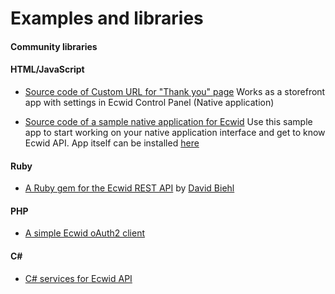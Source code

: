 # Examples and libraries

#### Community libraries

#### HTML/JavaScript
* [Source code of Custom URL for "Thank you" page](https://github.com/Ecwid/custom-thank-you-page-app)
Works as a storefront app with settings in Ecwid Control Panel (Native application)

* [Source code of a sample native application for Ecwid](https://github.com/Ecwid/sample-native-app)
Use this sample app to start working on your native application interface and get to know Ecwid API. App itself can be installed [here](https://my.ecwid.com/cp/#apps:name=sample-native-app)

#### Ruby
* [A Ruby gem for the Ecwid REST API](https://github.com/davidbiehl/ecwid_api) by [David Biehl](https://github.com/davidbiehl)

#### PHP
* [A simple Ecwid oAuth2 client](https://github.com/Ecwid/ecwid-oauth2-client-php)

#### C#
* [C# services for Ecwid API](https://github.com/kroniak/extensions-ecwid)

<br />
<br />
<br />
<br />
<br />
<br />
<br />
<br />
<br />
<br />






